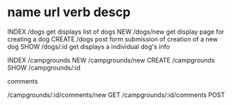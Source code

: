 name    url        verb    descp
===========================================
INDEX   /dogs      get     displays list of dogs
NEW     /dogs/new  get     display page for creating a dog
CREATE  /dogs      post    form submission of creation of a new dog
SHOW    /dogs/:id  get      displays a individual dog's info


INDEX  /campgrounds
NEW    /campgrounds/new
CREATE /campgrounds
SHOW   /campgrounds/:id


comments

/campgrounds/:id/comments/new       GET
/campgrounds/:id/comments           POST
